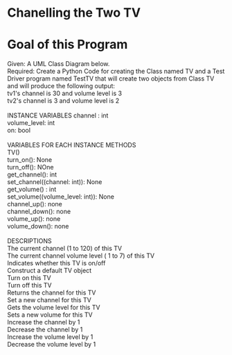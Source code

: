 # Chanelling the Two TV
# Goal of this Program
Given: A UML Class Diagram below. <br>
Required: Create a Python Code for creating the Class named TV and a Test Driver program named TestTV that will create two objects from 
Class TV and will produce the following output: <br>
tv1's channel is 30 and volume level is 3 <br>
tv2's channel is 3 and volume level is 2 <br>
<br>
INSTANCE VARIABLES
channel : int <br>
volume_level: int <br>
on: bool <br>
<br>
VARIABLES FOR EACH INSTANCE METHODS<br>
TV() <br>
turn_on(): None <br>
turn_off(): NOne <br>
get_channel(): int <br>
set_channel((channel: int)): None <br>
get_volume() : int <br>
set_volume((volume_level: int)): None <br>
channel_up(): none <br>
channel_down(): none  <br>
volume_up(): none <br>
volume_down(): none <br>
<br>
DESCRIPTIONS<br>
The current channel (1 to 120) of this TV <br>
The current channel volume level ( 1 to 7) of this  TV <br>
Indicates whether this TV is on/off <br>
Construct a default TV object <br>
Turn on this TV <br>
Turn off this TV <br>
Returns the channel for this TV <br>
Set a new channel for this TV <br>
Gets the volume level for this TV <br>
Sets a new volume for this TV <br>
Increase the channel by 1 <br>
Decrease the channel by 1 <br>
Increase the volume level by 1 <br>
Decrease the volume level by 1 <br>
